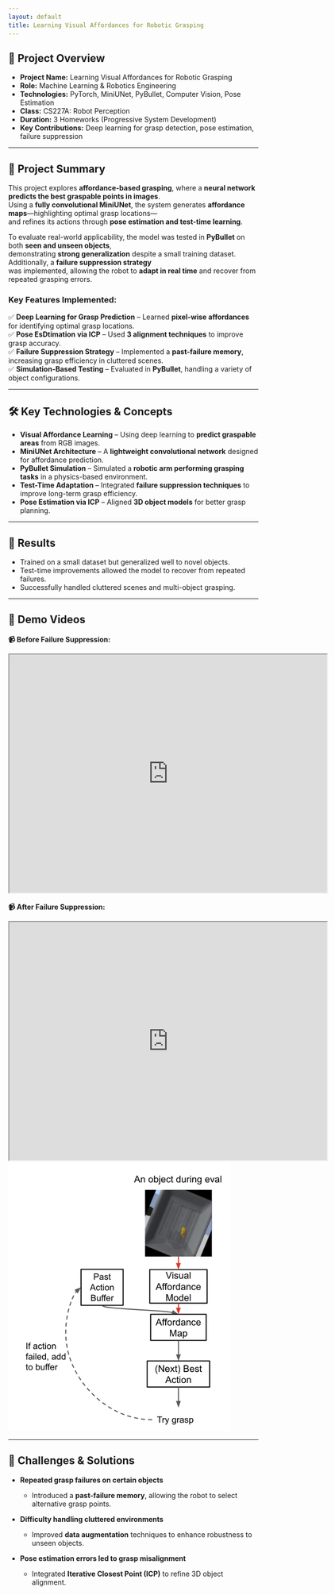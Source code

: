 ```yaml
---
layout: default
title: Learning Visual Affordances for Robotic Grasping
---
```


## 🚀 **Project Overview**  
- **Project Name:** Learning Visual Affordances for Robotic Grasping  
- **Role:** Machine Learning & Robotics Engineering  
- **Technologies:** PyTorch, MiniUNet, PyBullet, Computer Vision, Pose Estimation
- **Class:** CS227A: Robot Perception  
- **Duration:** 3 Homeworks (Progressive System Development)  
- **Key Contributions:** Deep learning for grasp detection, pose estimation, failure suppression  

---

## 📖 **Project Summary**  
This project explores **affordance-based grasping**, where a **neural network predicts the best graspable points in images**.  
Using a **fully convolutional MiniUNet**, the system generates **affordance maps**—highlighting optimal grasp locations—  
and refines its actions through **pose estimation and test-time learning**.  

To evaluate real-world applicability, the model was tested in **PyBullet** on both **seen and unseen objects**,  
demonstrating **strong generalization** despite a small training dataset. Additionally, a **failure suppression strategy**  
was implemented, allowing the robot to **adapt in real time** and recover from repeated grasping errors.  

### **Key Features Implemented:**  
✅ **Deep Learning for Grasp Prediction** – Learned **pixel-wise affordances** for identifying optimal grasp locations.  
✅ **Pose EsDtimation via ICP** – Used **3 alignment techniques** to improve grasp accuracy.  
✅ **Failure Suppression Strategy** – Implemented a **past-failure memory**, increasing grasp efficiency in cluttered scenes.  
✅ **Simulation-Based Testing** – Evaluated in **PyBullet**, handling a variety of object configurations.  

---

## 🛠️ **Key Technologies & Concepts**  
- **Visual Affordance Learning** – Using deep learning to **predict graspable areas** from RGB images.  
- **MiniUNet Architecture** – A **lightweight convolutional network** designed for affordance prediction.  
- **PyBullet Simulation** – Simulated a **robotic arm performing grasping tasks** in a physics-based environment.  
- **Test-Time Adaptation** – Integrated **failure suppression techniques** to improve long-term grasp efficiency.  
- **Pose Estimation via ICP** – Aligned **3D object models** for better grasp planning.  

---

## 🚀 **Results**  
- Trained on a small dataset but generalized well to novel objects.
- Test-time improvements allowed the model to recover from repeated failures.  
- Successfully handled cluttered scenes and multi-object grasping.

---

## 🎥 **Demo Videos**  
**📹 Before Failure Suppression:**  
<div class="video-container">  
  <iframe src="https://drive.google.com/file/d/1FY9rdOd35DRLGNuxurzvI1DdbbB6LSip/preview" width="640" height="480" allow="autoplay"></iframe>
</div>  

**📹 After Failure Suppression:**  
<div class="video-container">  
  <iframe src="https://drive.google.com/file/d/1KcFWbbtJr6KcDM4SPQmMR1BiZhTnzvkk/preview" width="640" height="480" allow="autoplay"></iframe>
</div>  
<div class="image-container">
  <img src="../assets/images/robotic_grasping/supression.jpeg" alt="Suppression Algorithm">
</div>

---

## 🚩 **Challenges & Solutions**  
- **Repeated grasp failures on certain objects**  
  - Introduced a **past-failure memory**, allowing the robot to select alternative grasp points.  

- **Difficulty handling cluttered environments**  
  - Improved **data augmentation** techniques to enhance robustness to unseen objects.  

- **Pose estimation errors led to grasp misalignment**  
  - Integrated **Iterative Closest Point (ICP)** to refine 3D object alignment.  

